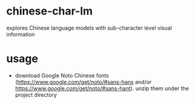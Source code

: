 # chinese-char-lm
explores Chinese language models with sub-character level visual information

# usage

- download Google Noto Chinese fonts (https://www.google.com/get/noto/#sans-hans and/or https://www.google.com/get/noto/#sans-hant). unzip them under the project directory

